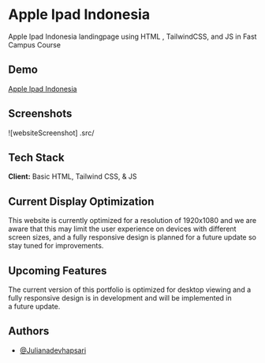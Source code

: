 
# Apple Ipad Indonesia

Apple Ipad Indonesia landingpage using HTML , TailwindCSS, and JS in Fast Campus Course

## Demo

[Apple Ipad Indonesia](https://aztrumadev-portfolio-landingpage-1.netlify.app/)

## Screenshots

![websiteScreenshot] .src/

## Tech Stack

**Client:** Basic HTML, Tailwind CSS, & JS

## Current Display Optimization

This website is currently optimized for a resolution of 1920x1080 and we are aware that this may limit the user experience on devices with different screen sizes, and a fully responsive design is planned for a future update so stay tuned for improvements.

## Upcoming Features

The current version of this portfolio is optimized for desktop viewing and a fully responsive design is in development and will be implemented in a future update.

## Authors

- [@Julianadevhapsari](https://github.com/JulianaDeviHapsari/)

